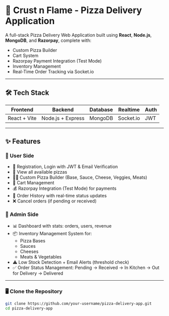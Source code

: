 # 🍕 Crust n Flame - Pizza Delivery Application

A full-stack Pizza Delivery Web Application built using **React**, **Node.js**, **MongoDB**, and **Razorpay**, complete with:
- Custom Pizza Builder
- Cart System
- Razorpay Payment Integration (Test Mode)
- Inventory Management
- Real-Time Order Tracking via Socket.io

---

## 🛠️ Tech Stack

| Frontend         | Backend          | Database | Realtime | Auth |
|------------------|------------------|----------|----------|------|
| React + Vite     | Node.js + Express| MongoDB  | Socket.io| JWT  |

---

## ✨ Features

### 👥 User Side
- 🔐 Registration, Login with JWT & Email Verification
- 🧾 View all available pizzas
- 🧑‍🍳 Custom Pizza Builder (Base, Sauce, Cheese, Veggies, Meats)
- 🛒 Cart Management
- 💰 Razorpay Integration (Test Mode) for payments
- 🧾 Order History with real-time status updates
- ❌ Cancel orders (if pending or received)

### 🔐 Admin Side
- 📊 Dashboard with stats: orders, users, revenue
- 📦 Inventory Management System for:
    - Pizza Bases
    - Sauces
    - Cheeses
    - Meats & Vegetables
- ⚠️ Low Stock Detection + Email Alerts (threshold check)
- ✅ Order Status Management: Pending → Received → In Kitchen → Out for Delivery → Delivered

---

### 🖥️ Clone the Repository

```bash
git clone https://github.com/your-username/pizza-delivery-app.git
cd pizza-delivery-app
